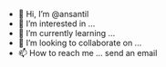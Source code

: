 - 👋 Hi, I’m @ansantil
- 👀 I’m interested in ...
- 🌱 I’m currently learning ...
- 💞️ I’m looking to collaborate on ...
- 📫 How to reach me ... send an email

<!---
ansantil/ansantil is a ✨ special ✨ repository because its `README.md` (this file) appears on your GitHub profile.
You can click the Preview link to take a look at your changes.
--->
